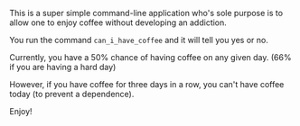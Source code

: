 This is a super simple command-line application who's sole purpose is
to allow one to enjoy coffee without developing an addiction.

You run the command `can_i_have_coffee` and it will tell you yes or no.

Currently, you have a 50% chance of having coffee on any given day. (66% if you are having a hard day)

However, if you have coffee for three days in a row, you can't have
coffee today (to prevent a dependence).

Enjoy!
